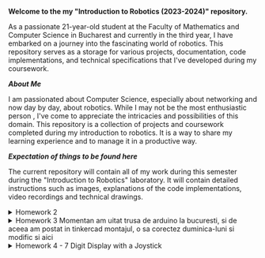 **Welcome to the my "Introduction to Robotics (2023-2024)" repository.**

As a passionate 21-year-old student at the Faculty of Mathematics and Computer Science in Bucharest and currently in the third year, I have embarked on a journey into the fascinating world of robotics. This repository serves as a storage for various projects, documentation, code implementations, and technical specifications that I've developed during my coursework.

***About Me***

I am passionated about Computer Science, especially about networking and now day by day, about robotics.  While I may not be the most enthusiastic person , I've come to appreciate the intricacies and possibilities of this domain.
This repository is a collection of projects and coursework completed during my introduction to robotics. It is a way to share my learning experience and to manage it in a productive way.


***Expectation of things to be found here***

The current repository will contain all of my work during this semester during the "Introduction to Robotics" laboratory. It will contain detailed instructions such as images, explanations of the code implementations, video recordings and technical drawings.

<details> <summary>  Homework 2 </summary>

This homework consists in having an RGB(Red-Green-Blue) Led controlled by 3 potentiometers, combining the intensity of each colour in order to obtain any possible colour. For controlling the intensity of each colour of the led, we use a separate potentiometer, so we will have 3 in total, along with 3 resistors for each channel. 
![WhatsApp Image 2023-10-23 at 00 57 36](https://github.com/lzrwilliam/IntroductionToRobotics/assets/92024459/8e7bcefb-2e53-41c1-a0d0-27277a6ed436)

[Vizionați implementarea](https://www.youtube.com/shorts/faK9UB8ilXU)

</details>


<details>
  <summary>
Homework 3 Momentan am uitat trusa de arduino la bucuresti, si de aceea am postat in tinkercad montajul, o sa corectez duminica-luni si modific si aici
  </summary>
  <br> <br>

This code simulates an elevator system using an Arduino. The system can handle requests for three different floors,but floors can be added in the code very easily because we use arrays and the code is scalable. It uses LEDs to indicate the current floor of the elevator and another blinking LED to signify the elevator is moving. The elevator waits for a floor button to be pressed, closes its "doors" (signified by a tone), moves to the requested floor after a chosen delay by us, and then opens its "doors" (indicated by another tone). 

The system also utilizes a debounce function to ensure button presses are not falsely detected due to rapid pressing or electrical interference.
We use a State Machine in order to control the elevator that has 4 states:  Asteptare, InchidereUsi (closing the doors before leaving the current floor), InMiscare (moving), and DeschidereUsiLaDestinatie (opening doors when the desired floor is reached). If we want we can add another states like Emergency Stop, without a lot of work and keeps the code clean and very easy to be understood.




![tema3](https://github.com/lzrwilliam/IntroductionToRobotics/assets/92024459/96b406cd-98ff-499f-8c88-9e5d409f196e)



[Vizionati Implementarea](https://www.youtube.com/watch?v=gr_ndrQBNs8)
</details>


<details>

  <summary> Homework 4 - 7 Digit Display with a Joystick</summary>
<br> <br>
  This homework purpose is to understand the functionalities of the 7 Digit Display and Joystick. We are required to move with the joystick on the 7 Digit Display, from neighbour to neighour, having provided a list of possible neighbours for each segment of the 7 Digit Display. 
  
  The start position is the DP segment and the only possible neighbour segment is on the left side and other movements like Right, Left, Up / Down, will change nothing. 
  
  The current position must always blink, no matter if the segment state is ON or OFF, and if we press the joystick button for a short period of time, the current segment will change its state from HIGH to LOW or from LOW to HIGH. Also, if the button is pressed longer (3-4 seconds), when released, the 7 Digit Display will reset to the default state where the DP is the current position and all the other segments are OFF.

<br> <br>
 ![WhatsApp Image 2023-11-02 at 14 31 23](https://github.com/lzrwilliam/IntroductionToRobotics/assets/92024459/7f1c2cd5-8e9e-4ee5-b2a3-94a3da1c7e49) 

 [Vizionati functionalitatea](https://youtube.com/shorts/nMcQfggGcKI) 


  
</details>
